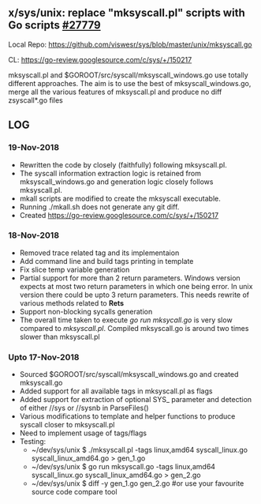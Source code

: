 ## x/sys/unix: replace "mksyscall.pl" scripts with Go scripts [#27779](https://github.com/golang/go/issues/27779)

Local Repo: https://github.com/viswesr/sys/blob/master/unix/mksyscall.go 

CL: https://go-review.googlesource.com/c/sys/+/150217

mksyscall.pl and $GOROOT/src/syscall/mksyscall_windows.go use totally different approaches. The aim is to use the best of mksyscall_windows.go, merge all the various features of mksyscall.pl and produce no diff zsyscall*.go files

## LOG

### 19-Nov-2018
- Rewritten the code by closely (faithfully) following mksyscall.pl.
- The syscall information extraction logic is retained from mksyscall_windows.go
and generation logic closely follows mksyscall.pl.
- mkall scripts are modified to create the mksyscall executable.
- Running ./mkall.sh does not generate any git diff.
- Created https://go-review.googlesource.com/c/sys/+/150217

### 18-Nov-2018

- Removed trace related tag and its implementaion
- Add command line and build tags printing in template
- Fix slice temp variable generation
- Partial support for more than 2 return parameters. Windows version expects at most two return parameters in which one being error. In unix version there could be upto 3 return parameters. This needs rewrite of various methods related to **Rets**
- Support non-blocking sycalls generation
- The overall time taken to execute *go run mksycall.go* is very slow compared to *mksyscall.pl*. Compiled mksyscall.go is around two times slower than mksyscall.pl

### Upto 17-Nov-2018

* Sourced $GOROOT/src/syscall/mksyscall_windows.go and created mksyscall.go
* Added support for all available tags in mksyscall.pl as flags
* Added support for extraction of optional SYS_<NAME> parameter and detection of either //sys or //sysnb in ParseFiles()
* Various modifications to template and helper functions to produce syscall closer to mksyscall.pl 
* Need to implement usage of tags/flags
* Testing:  
  * ~/dev/sys/unix $ ./mksyscall.pl -tags linux,amd64 syscall_linux.go syscall_linux_amd64.go > gen_1.go
  * ~/dev/sys/unix $ go run mksyscall.go -tags linux,amd64 syscall_linux.go syscall_linux_amd64.go > gen_2.go
  * ~/dev/sys/unix $ diff -y gen_1.go gen_2.go  #or use your favourite source code compare tool

